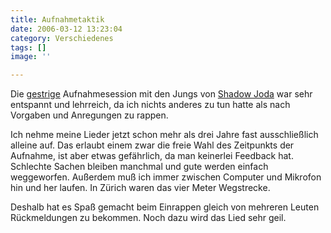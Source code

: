 ```yaml
---
title: Aufnahmetaktik
date: 2006-03-12 13:23:04
category: Verschiedenes
tags: []
image: ''

---
```


Die [gestrige](http://www.misantropolis.de/2006/03/wir-fahren-auf-der-autobahn) Aufnahmesession mit den Jungs von [Shadow Joda](http://www.shadowjoda.com) war sehr entspannt und lehrreich, da ich nichts anderes zu tun hatte als nach Vorgaben und Anregungen zu rappen.  

  

Ich nehme meine Lieder jetzt schon mehr als drei Jahre fast ausschließlich alleine auf. Das erlaubt einem zwar die freie Wahl des Zeitpunkts der Aufnahme, ist aber etwas gefährlich, da man keinerlei Feedback hat. Schlechte Sachen bleiben manchmal und gute werden einfach weggeworfen. Außerdem muß ich immer zwischen Computer und Mikrofon hin und her laufen. In Zürich waren das vier Meter Wegstrecke.  

  

Deshalb hat es Spaß gemacht beim Einrappen gleich von mehreren Leuten Rückmeldungen zu bekommen. Noch dazu wird das Lied sehr geil.
